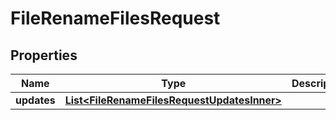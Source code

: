 

# FileRenameFilesRequest


## Properties

| Name | Type | Description | Notes |
|------------ | ------------- | ------------- | -------------|
|**updates** | [**List&lt;FileRenameFilesRequestUpdatesInner&gt;**](FileRenameFilesRequestUpdatesInner.md) |  |  |



